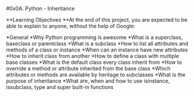 #0x0A. Python - Inheritance

**Learning Objectives
**At the end of this project, you are expected to be able to explain to anyone, without the help of Google:

*General
*Why Python programming is awesome
*What is a superclass, baseclass or parentclass
*What is a subclass
*How to list all attributes and methods of a class or instance
*When can an instance have new attributes
*How to inherit class from another
*How to define a class with multiple base classes
*What is the default class every class inherit from
*How to override a method or attribute inherited from the base class
*Which attributes or methods are available by heritage to subclasses
*What is the purpose of inheritance
*What are, when and how to use isinstance, issubclass, type and super built-in functions
